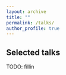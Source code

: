 ```yaml
---
layout: archive
title: ""
permalink: /talks/
author_profile: true
---
```


## Selected talks




TODO: fillin
